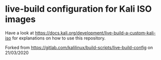 # live-build configuration for Kali ISO images

Have a look at https://docs.kali.org/development/live-build-a-custom-kali-iso
for explanations on how to use this repository.

Forked from https://gitlab.com/kalilinux/build-scripts/live-build-config on 21/03/2020  
